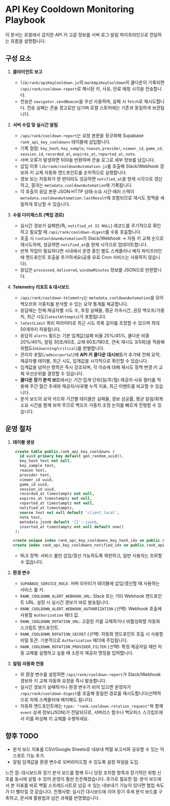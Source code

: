 # API Key Cooldown Monitoring Playbook

이 문서는 로컬에서 감지한 API 키 고갈 정보를 서버 로그·알림 파이프라인으로 전달하는 흐름을 설명합니다.

## 구성 요소

1. **클라이언트 보고**
   - `lib/rank/apiKeyCooldown.js`의 `markApiKeyCooldown`이 쿨다운이 기록되면 `/api/rank/cooldown-report`로 해시된 키, 사유, 만료 예정 시각을 전송합니다.
   - 전송은 `navigator.sendBeacon`을 우선 사용하며, 실패 시 `fetch`로 재시도합니다. 전송 실패는 콘솔 경고로만 남기며 로컬 스토어에는 기존과 동일하게 보관됩니다.

2. **서버 수집 및 실시간 알림**
   - `/api/rank/cooldown-report`는 요청 본문을 정규화해 Supabase `rank_api_key_cooldowns` 테이블에 삽입합니다.
   - 기록 컬럼: `key_hash`, `key_sample`, `reason`, `provider`, `viewer_id`, `game_id`, `session_id`, `recorded_at`, `expires_at`, `reported_at`, `note`.
   - 서버 오류가 발생하면 500을 반환하며 콘솔 로그로 세부 정보를 남깁니다.
   - 삽입 이후 `lib/rank/cooldownAutomation.js`를 호출해 Slack/Webhook 경보와 키 교체 자동화 엔드포인트를 순차적으로 실행합니다.
   - 경보 또는 자동화가 한 번이라도 성공하면 `notified_at`을 현재 시각으로 갱신하고, 결과는 `metadata.cooldownAutomation`에 기록됩니다.
   - 각 호출의 응답 본문·JSON·HTTP 상태·소요 시간·에러 스택이 `metadata.cooldownAutomation.lastResult`에 포함되므로 재시도 정책을 세밀하게 튜닝할 수 있습니다.

3. **수동 다이제스트 (백업 경로)**
   - 실시간 경보가 실패한(즉, `notified_at IS NULL`) 레코드를 주기적으로 확인하고 필요할 때 `/api/rank/cooldown-digest`를 수동 호출합니다.
   - 호출 시 `runCooldownAutomation`이 Slack/Webhook → 자동 키 교체 순으로 재시도하며, 성공하면 `notified_at`을 현재 시각으로 업데이트합니다.
   - 반복 작업이 필요하다면 사내에서 운영 중인 별도 스케줄러나 배치 파이프라인에 엔드포인트 호출을 추가하세요(공용 유료 Cron 서비스는 사용하지 않습니다).
   - 응답은 `processed`, `delivered`, `windowMinutes` 정보를 JSON으로 반환합니다.

4. **Telemetry 리포트 & 대시보드**
   - `/api/rank/cooldown-telemetry`는 `metadata.cooldownAutomation`을 모아 백오프와 가중치를 분석할 수 있는 요약 통계를 제공합니다.
   - 응답에는 전체·제공자별 시도 수, 추정 실패율, 평균 지속시간, 권장 백오프/가중치, 최근 시도(`latestAttempts`)가 포함됩니다.
   - `latestLimit` 쿼리 파라미터로 최근 시도 목록 길이를 조정할 수 있으며 최대 50개까지 허용됩니다.
   - 응답의 `alerts` 필드는 기본 임계값(실패 비율 25%/45%, 쿨다운 비중 20%/40%, 알림 30초/60초, 교체 60초/180초, 연속 재시도 3/5회)을 적용해 위험도(`ok`/`warning`/`critical`)를 판별합니다.
   - 관리자 포털(`/admin/portal`)에 **API 키 쿨다운 대시보드**가 추가돼 전체 요약, 제공자별 테이블, 최근 시도, 임계값을 시각적으로 확인할 수 있습니다.
   - 임계값을 넘어선 항목은 즉시 강조되며, 각 이슈에 대해 재시도 정책 변경·키 교체 우선순위를 결정할 수 있습니다.
   - **쿨다운 장기 분석 보드**에서는 기간·집계 단위(일/주/월)·제공자·사유 필터를 적용해 주간·월간 추세와 제공자/사유별 누적 지표, 최근 이벤트를 비교할 수 있습니다.
   - 분석 보드의 요약 카드와 기간별 테이블은 실패율, 경보 성공률, 평균 알림/회복 소요 시간을 함께 보여 주므로 백오프·가중치 조정 논의를 빠르게 진행할 수 있습니다.

## 운영 절차

1. **테이블 생성**
   ```sql
    create table public.rank_api_key_cooldowns (
      id uuid primary key default gen_random_uuid(),
      key_hash text not null,
      key_sample text,
      reason text,
      provider text,
      viewer_id uuid,
      game_id uuid,
      session_id uuid,
      recorded_at timestamptz not null,
      expires_at timestamptz not null,
      reported_at timestamptz not null,
      notified_at timestamptz,
      source text not null default 'client_local',
      note text,
      metadata jsonb default '{}'::jsonb,
      inserted_at timestamptz not null default now()
    );

   create unique index rank_api_key_cooldowns_key_hash_idx on public.rank_api_key_cooldowns (key_hash);
   create index rank_api_key_cooldowns_notified_idx on public.rank_api_key_cooldowns (notified_at, recorded_at desc);
   ```
   - RLS 정책: 서비스 롤만 삽입/갱신 가능하도록 제한하고, 일반 사용자는 조회할 수 없습니다.

2. **환경 변수**
   - `SUPABASE_SERVICE_ROLE`: 서버 라우터가 테이블에 삽입/갱신할 때 사용하는 서비스 롤 키.
   - `RANK_COOLDOWN_ALERT_WEBHOOK_URL`: Slack 또는 기타 Webhook 엔드포인트 URL. 설정 시 실시간 경보가 바로 발송됩니다.
   - `RANK_COOLDOWN_ALERT_WEBHOOK_AUTHORIZATION` *(선택)*: Webhook 호출에 사용할 `Authorization` 헤더 값.
   - `RANK_COOLDOWN_ROTATION_URL`: 고갈된 키를 교체하거나 비활성화할 자동화 스크립트 엔드포인트.
   - `RANK_COOLDOWN_ROTATION_SECRET` *(선택)*: 자동화 엔드포인트 호출 시 사용할 비밀 토큰. 기본적으로 `Authorization` 헤더에 주입됩니다.
   - `RANK_COOLDOWN_ROTATION_PROVIDER_FILTER` *(선택)*: 특정 제공자일 때만 자동 교체를 실행하고 싶을 때 소문자 제공자 명칭을 입력합니다.

3. **알림·자동화 연동**
   - 위 환경 변수를 설정하면 `/api/rank/cooldown-report`가 Slack/Webhook 경보와 키 교체 자동화 요청을 즉시 발송합니다.
   - 실시간 경보가 실패하거나 환경 변수가 비어 있으면 운영자가 `/api/rank/cooldown-digest`를 호출해 동일한 경로를 재시도합니다(선택적으로 자체 스케줄러에 배치해도 됩니다).
   - 자동화 엔드포인트에는 `type: "rank.cooldown.rotation_request"`와 함께 `event` 상세 정보(JSON)가 전달되므로, 서버리스 함수나 백오피스 스크립트에서 이를 파싱해 키 교체를 수행하세요.

## 향후 TODO

- 분석 보드 지표를 CSV/Google Sheets로 내보내 백필 보고서와 공유할 수 있는 익스포트 기능 추가.
- 알림 임계값을 환경 변수로 오버라이드할 수 있도록 설정 파일을 도입.

느낀 점: 대시보드와 장기 분석 보드를 함께 두니 당장 조치할 항목과 장기적인 위험 신호를 동시에 살필 수 있어 운영이 훨씬 든든해졌습니다.
추가로 필요한 점: 분석 보드에서 본 지표를 바로 백필 스프레드시트로 넘길 수 있는 내보내기 기능이 있다면 협업 속도가 더 빨라질 것 같습니다.
진행사항: 실시간 대시보드에 이어 장기 추세 분석 보드를 구축하고, 문서에 활용법과 남은 과제를 반영했습니다.
